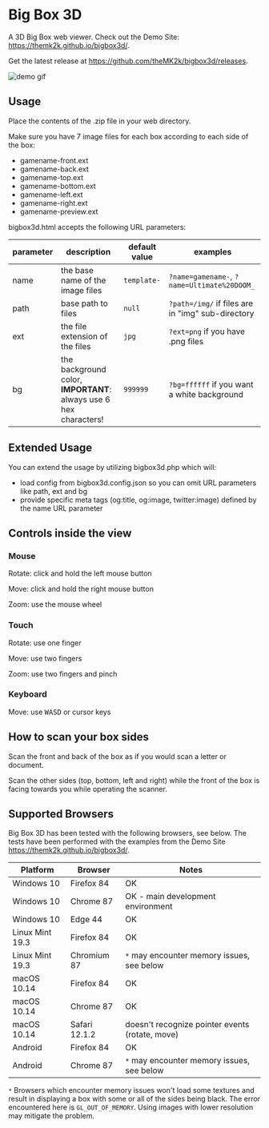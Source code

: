 # Big Box 3D

A 3D Big Box web viewer. Check out the Demo Site: <https://themk2k.github.io/bigbox3d/>.

Get the latest release at <https://github.com/theMK2k/bigbox3d/releases>.

![demo gif](demo.gif)

## Usage

Place the contents of the .zip file in your web directory.

Make sure you have 7 image files for each box according to each side of the box:

- gamename-front.ext
- gamename-back.ext
- gamename-top.ext
- gamename-bottom.ext
- gamename-left.ext
- gamename-right.ext
- gamename-preview.ext

bigbox3d.html accepts the following URL parameters:

parameter|description|default value|examples
-|-|-|-
name|the base name of the image files|`template-`|`?name=gamename-`, `?name=Ultimate%20DOOM_`
path|base path to files|`null`|`?path=/img/` if files are in "img" sub-directory
ext|the file extension of the files|`jpg`|`?ext=png` if you have .png files
bg|the background color, **IMPORTANT**: always use 6 hex characters!|`999999`|`?bg=ffffff` if you want a white background

## Extended Usage

You can extend the usage by utilizing bigbox3d.php which will:

- load config from bigbox3d.config.json so you can omit URL parameters like path, ext and bg
- provide specific meta tags (og:title, og:image, twitter:image) defined by the name URL parameter

## Controls inside the view

### Mouse

Rotate: click and hold the left mouse button

Move: click and hold the right mouse button

Zoom: use the mouse wheel

### Touch

Rotate: use one finger

Move: use two fingers

Zoom: use two fingers and pinch

### Keyboard

Move: use <kbd>W</kbd><kbd>A</kbd><kbd>S</kbd><kbd>D</kbd> or cursor keys

## How to scan your box sides

Scan the front and back of the box as if you would scan a letter or document.

Scan the other sides (top, bottom, left and right) while the front of the box is facing towards you while operating the scanner.

## Supported Browsers

Big Box 3D has been tested with the following browsers, see below. The tests have been performed with the examples from the Demo Site <https://themk2k.github.io/bigbox3d/>.

Platform|Browser|Notes
-|-|-
Windows 10|Firefox 84|OK
Windows 10|Chrome 87|OK - main development environment
Windows 10|Edge 44|OK
Linux Mint 19.3|Firefox 84|OK
Linux Mint 19.3|Chromium 87|`*` may encounter memory issues, see below
macOS 10.14|Firefox 84|OK
macOS 10.14|Chrome 87|OK
macOS 10.14|Safari 12.1.2|doesn't recognize pointer events (rotate, move)
Android|Firefox 84|OK
Android|Chrome 87|`*` may encounter memory issues, see below

`*` Browsers which encounter memory issues won't load some textures and result in displaying a box with some or all of the sides being black. The error encountered here is `GL_OUT_OF_MEMORY`. Using images with lower resolution may mitigate the problem.

